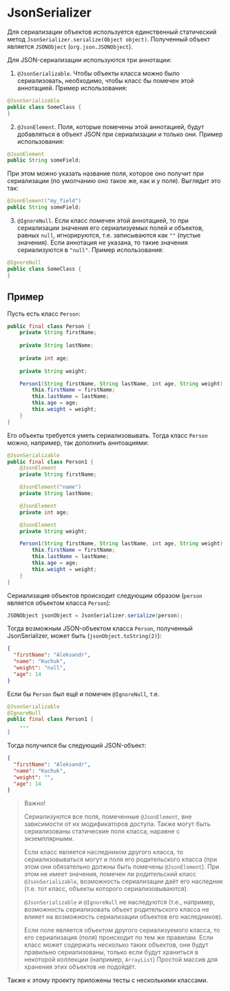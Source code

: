 # JsonSerializer

Для сериализации объектов используется единственный статический метод `JsonSerializer.serialize(Object object)`. Полученный объект является `JSONObject` (`org.json.JSONObject`).

Для JSON-сериализации используются три аннотации:
1. `@JsonSerializable`. Чтобы объекты класса можно было сериализовать, необходимо, чтобы класс бы помечен этой аннотацией. Пример использования:

```java
@JsonSerializable
public class SomeClass {
}
```
2. `@JsonElement`. Поля, которые помечены этой аннотацией, будут добавляться в объект JSON при сериализации и только они. Пример использования:

```java
@JsonElement
public String someField;
```
При этом можно указать название поля, которое оно получит при сериализации (по умолчанию оно такое же, как и у поля). Выглядит это так:

```java
@JsonElement("my_field")
public String someField;
```
3. `@IgnoreNull`. Если класс помечен этой аннотацией, то при сериализации значения его сериализуемых полей и объектов, равных `null`, игнорируются, т.е. записываются как `""` (пустые значения). Если аннотация не указана, то такие значения сериализуются в `"null"`. Пример использования:

```java
@IgnoreNull
public class SomeClass {
}
```

## Пример
Пусть есть класс `Person`:
```java
public final class Person {
    private String firstName;
    
    private String lastName;
    
    private int age;
    
    private String weight;

    Person1(String firstName, String lastName, int age, String weight) {
        this.firstName = firstName;
        this.lastName = lastName;
        this.age = age;
        this.weight = weight;
    }
}
```
Его объекты требуется уметь сериализовывать. Тогда класс `Person` можно, например, так дополнить аннтоациями:

```java
@JsonSerializable
public final class Person1 {
    @JsonElement
    private String firstName;

    @JsonElement("name")
    private String lastName;

    @JsonElement
    private int age;

    @JsonElement
    private String weight;

    Person1(String firstName, String lastName, int age, String weight) {
        this.firstName = firstName;
        this.lastName = lastName;
        this.age = age;
        this.weight = weight;
    }
}
```
Сериализация объектов происходит следующим образом (`person` является объектом класса `Person`):
```java
JSONObject jsonObject = JsonSerializer.serialize(person);
```
Тогда возможным JSON-объектом класса `Person`, полученный JsonSerializer, может быть (`jsonObject.toString(2)`):
```json
{
  "firstName": "Aleksandr",
  "name": "Kuchuk",
  "weight": "null",
  "age": 14
}
```
Если бы `Person` был ещё и помечен `@IgnoreNull`, т.е.

```java
@JsonSerializable
@IgnoreNull
public final class Person1 {
    ...
}
```
Тогда получился бы следующий JSON-объект:
```json
{
  "firstName": "Aleksandr",
  "name": "Kuchuk",
  "weight": "",
  "age": 14
}
```

>Важно!
>
>Сериализуются все поля, помеченные `@JsonElement`, вне зависимости от их модификаторов доступа. Также могут быть сериализованы статические поля класса, наравне с экземплярными.
>
>Если класс является наследником другого класса, то сериализовываться могут и поля его родительского класса (при этом они обязательно должны быть помечены `@JsonElement`). При этом не имеет значения, помечен ли родительский класс `@JsonSerializable`, возможность сериализации даёт его наследник (т.е. тот класс, объекты которого сериализовываются).
>
>`@JsonSerializable` и `@IgnoreNull` не наследуются (т.е., например, возможность сериализовать объект родительского класса не влияет на возможность сериализации объектов его наследников).
>
>Если поле является объектом другого сериализуемого класса, то его сериализация (поля) происходит по тем же правилам. Если класс может содержать несколько таких объектов, они будут правильно сериализованы, только если будут храниться в некоторой коллекции (например, `ArrayList`) Простой массив для хранения этих объектов не подойдёт.

Также к этому проекту приложены тесты с несколькими классами.
